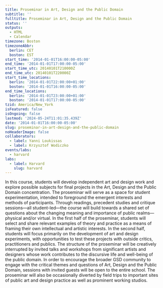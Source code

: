 ```yaml
---
title: Proseminar in Art, Design and the Public Domain
subtitle: ''
fulltitle: Proseminar in Art, Design and the Public Domain
status: ''
outputs:
  - HTML
  - Calendar
timezone: Boston
timezoneAbbr:
  berlin: CET
  boston: EST
start_time: '2014-01-01T16:00:00-05:00'
end_time: '2014-01-01T17:00:00-05:00'
start_time_utc: 20140101T210000Z
end_time_utc: 20140101T220000Z
start_time_locations:
  berlin: '2014-01-01T22:00:00+01:00'
  boston: '2014-01-01T16:00:00-05:00'
end_time_locations:
  berlin: '2014-01-01T23:00:00+01:00'
  boston: '2014-01-01T17:00:00-05:00'
tzid: America/New_York
isFeatured: false
isOngoing: false
lastmod: '2024-05-24T11:01:35.439Z'
date: '2014-01-01T16:00:00-05:00'
slug: proseminar-in-art-design-and-the-public-domain
noHeaderImage: false
collaborators:
  - label: Yanni Loukissas
  - label: Krzysztof Wodiczko
events/labs:
  - harvard
labs:
  - label: Harvard
    slug: harvard
---
```

In this course, students will develop independent art and design work and explore possible subjects for final projects in the Art, Design and the Public Domain concentration. The proseminar will serve as a space for student experimentation, intended to foreground the emergent interests and methods of participants. Through readings, precedent studies and critique sessions—all student-led—the course will build towards a shared set of questions about the changing meaning and importance of public realms—physical and/or virtual. In the first half of the proseminar, students will select and share relevant examples of theory and practice as a means of framing their own intellectual and artistic interests. In the second half, students will focus primarily on the development of art and design experiments, with opportunities to test these projects with outside critics, practitioners and publics. The structure of the proseminar will be creatively interrupted by invited talks and workshops from significant artists and designers whose work contributes to the discursive life and well-being of the public domain. In order to encourage the broader GSD community to engage with the critical themes and questions of Art, Design and the Public Domain, sessions with invited guests will be open to the entire school. The proseminar will also be occasionally diverted by field trips to important sites of public art and design practice as well as prominent working studios.